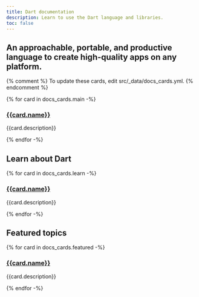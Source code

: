 ```yaml
---
title: Dart documentation
description: Learn to use the Dart language and libraries.
toc: false
---
```


## An approachable, portable, and productive language to create high-quality apps on any platform.

{% comment %}
To update these cards, edit src/_data/docs_cards.yml.
{% endcomment %}

<div class="card-grid card-col3">
{% for card in docs_cards.main -%}
  <div class="card">
    <h3><a href="{{card.url}}">{{card.name}}</a></h3>
    <p>{{card.description}}</p>
  </div>
{% endfor -%}
</div>

## Learn about Dart

<div class="card-grid card-col2">
{% for card in docs_cards.learn -%}
  <div class="card">
    <h3><a href="{{card.url}}">{{card.name}}</a></h3>
    <p>{{card.description}}</p>
  </div>
{% endfor -%}
</div>

## Featured topics

<div class="card-grid card-col3">
{% for card in docs_cards.featured -%}
  <div class="card">
    <h3><a href="{{card.url}}">{{card.name}}</a></h3>
    <p>{{card.description}}</p>
  </div>
{% endfor -%}
</div>

